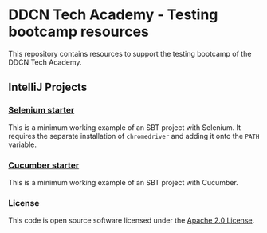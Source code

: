 
# DDCN Tech Academy - Testing bootcamp resources

This repository contains resources to support the testing bootcamp of the DDCN Tech Academy.

## IntelliJ Projects

### [Selenium starter](projects/selenium_starter)

This is a minimum working example of an SBT project with Selenium. It requires the separate installation of `chromedriver` and adding it onto the `PATH` variable.

### [Cucumber starter](projects/cucumber_starter)

This is a minimum working example of an SBT project with Cucumber.

### License

This code is open source software licensed under the [Apache 2.0 License]("http://www.apache.org/licenses/LICENSE-2.0.html").
    